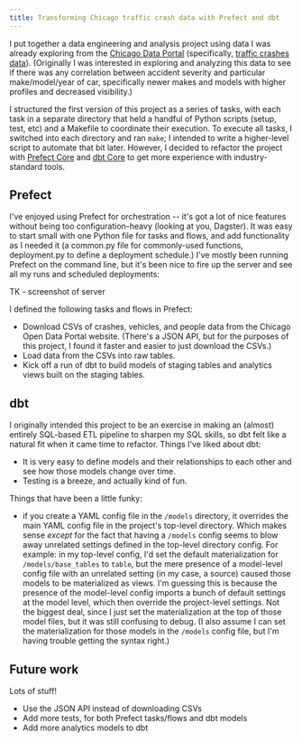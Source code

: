 ```yaml
---
title: Transforming Chicago traffic crash data with Prefect and dbt
---
```


I put together a data engineering and analysis project using data I was already exploring from the [Chicago Data Portal](https://data.cityofchicago.org/) (specifically, [traffic crashes data](https://data.cityofchicago.org/browse?q=Traffic%20Crashes%20-%20Crashes&sortBy=relevance)). (Originally I was interested in exploring and analyzing this data to see if there was any correlation between accident severity and particular make/model/year of car, specifically newer makes and models with higher profiles and decreased visibility.)

I structured the first version of this project as a series of tasks, with each task in a separate directory that held a handful of Python scripts (setup, test, etc) and a Makefile to coordinate their execution. To execute all tasks, I switched into each directory and ran `make`; I intended to write a higher-level script to automate that bit later. However, I decided to refactor the project with [Prefect Core](https://docs.prefect.io/2.10.13/) and [dbt Core](https://docs.getdbt.com/) to get more experience with industry-standard tools.

## Prefect

I've enjoyed using Prefect for orchestration -- it's got a lot of nice features without being too configuration-heavy (looking at you, Dagster). It was easy to start small with one Python file for tasks and flows, and add functionality as I needed it (a common.py file for commonly-used functions, deployment.py to define a deployment schedule.) I've mostly been running Prefect on the command line, but it's been nice to fire up the server and see all my runs and scheduled deployments:

TK - screenshot of server

I defined the following tasks and flows in Prefect:
- Download CSVs of crashes, vehicles, and people data from the Chicago Open Data Portal website. (There's a JSON API, but for the purposes of this project, I found it faster and easier to just download the CSVs.)
- Load data from the CSVs into raw tables.
- Kick off a run of dbt to build models of staging tables and analytics views built on the staging tables.

## dbt

I originally intended this project to be an exercise in making an (almost) entirely SQL-based ETL pipeline to sharpen my SQL skills, so dbt felt like a natural fit when it came time to refactor. Things I've liked about dbt:
- It is very easy to define models and their relationships to each other and see how those models change over time.
- Testing is a breeze, and actually kind of fun.

Things that have been a little funky:
- if you create a YAML config file in the `/models` directory, it overrides the main YAML config file in the project's top-level directory. Which makes sense *except* for the fact that having a `/models` config seems to blow away unrelated settings defined in the top-level directory config. For example: in my top-level config, I'd set the default materialization for `/models/base_tables` to `table`, but the mere presence of a model-level config file with an unrelated setting (in my case, a source) caused those models to be materialized as views. I'm guessing this is because the presence of the model-level config imports a bunch of default settings at the model level, which then override the project-level settings. Not the biggest deal, since I just set the materialization at the top of those model files, but it was still confusing to debug. (I also assume I can set the materialization for those models in the `/models` config file, but I'm having trouble getting the syntax right.)

## Future work

Lots of stuff!

- Use the JSON API instead of downloading CSVs
- Add more tests, for both Prefect tasks/flows and dbt models
- Add more analytics models to dbt
